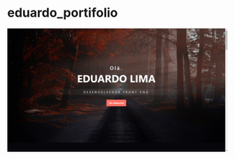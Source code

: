 # eduardo_portifolio
[![Background Portifolio Eduardo](/img/bgPortifolio.png)](https://limaeduardo.netlify.app/)
